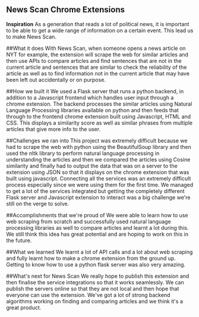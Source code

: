 ## News Scan Chrome Extensions

**Inspiration**
As a generation that reads a lot of political news, it is important to be able to get a wide range of information on a certain event. This lead us to make News Scan.

##What it does
With News Scan, when someone opens a news article on NYT for example, the extension will scrape the web for similar articles and then use APIs to compare articles and find sentences that are not in the current article and sentences that are similar to check the reliability of the article as well as to find information not in the current article that may have been left out accidentally or on purpose.

##How we built it
We used a Flask server that runs a python backend, in addition to a Javascript frontend which handles user input through a chrome extension. The backend processes the similar articles using Natural Language Processing libraries available on python and then feeds that through to the frontend chrome extension built using Javascript, HTML and CSS. This displays a similarity score as well as similar phrases from multiple articles that give more info to the user.

##Challenges we ran into
This project was extremely difficult because we had to scrape the web with python using the BeautifulSoup library and then used the nltk library to perform natural language processing in understanding the articles and then we compared the articles using Cosine similarity and finally had to output the data that was on a server to the extension using JSON so that it displays on the chrome extension that was built using javascript. Connecting all the services was an extremely difficult process especially since we were using them for the first time. We managed to get a lot of the services integrated but getting the completely different Flask server and Javascript extension to interact was a big challenge we're still on the verge to solve.

##Accomplishments that we're proud of
We were able to learn how to use web scraping from scratch and successfully used natural language processing libraries as well to compare articles and learnt a lot during this. We still think this idea has great potential and are hoping to work on this in the future.

##What we learned
We learnt a lot of API calls and a lot about web scraping and fully learnt how to make a chrome extension from the ground up. Getting to know how to use a python flask server was also very amazing.

##What's next for News Scan
We really hope to publish this extension and then finalise the service integrations so that it works seamlessly. We can publish the servers online so that they are not local and then hope that everyone can use the extension. We've got a lot of strong backend algorithms working on finding and comparing articles and we think it's a great product.
